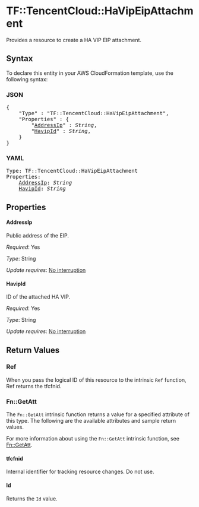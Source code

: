 # TF::TencentCloud::HaVipEipAttachment

Provides a resource to create a HA VIP EIP attachment.

## Syntax

To declare this entity in your AWS CloudFormation template, use the following syntax:

### JSON

<pre>
{
    "Type" : "TF::TencentCloud::HaVipEipAttachment",
    "Properties" : {
        "<a href="#addressip" title="AddressIp">AddressIp</a>" : <i>String</i>,
        "<a href="#havipid" title="HavipId">HavipId</a>" : <i>String</i>,
    }
}
</pre>

### YAML

<pre>
Type: TF::TencentCloud::HaVipEipAttachment
Properties:
    <a href="#addressip" title="AddressIp">AddressIp</a>: <i>String</i>
    <a href="#havipid" title="HavipId">HavipId</a>: <i>String</i>
</pre>

## Properties

#### AddressIp

Public address of the EIP.

_Required_: Yes

_Type_: String

_Update requires_: [No interruption](https://docs.aws.amazon.com/AWSCloudFormation/latest/UserGuide/using-cfn-updating-stacks-update-behaviors.html#update-no-interrupt)

#### HavipId

ID of the attached HA VIP.

_Required_: Yes

_Type_: String

_Update requires_: [No interruption](https://docs.aws.amazon.com/AWSCloudFormation/latest/UserGuide/using-cfn-updating-stacks-update-behaviors.html#update-no-interrupt)

## Return Values

### Ref

When you pass the logical ID of this resource to the intrinsic `Ref` function, Ref returns the tfcfnid.

### Fn::GetAtt

The `Fn::GetAtt` intrinsic function returns a value for a specified attribute of this type. The following are the available attributes and sample return values.

For more information about using the `Fn::GetAtt` intrinsic function, see [Fn::GetAtt](https://docs.aws.amazon.com/AWSCloudFormation/latest/UserGuide/intrinsic-function-reference-getatt.html).

#### tfcfnid

Internal identifier for tracking resource changes. Do not use.

#### Id

Returns the <code>Id</code> value.

